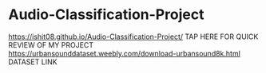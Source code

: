 # Audio-Classification-Project
https://ishit08.github.io/Audio-Classification-Project/ TAP HERE FOR QUICK REVIEW OF MY PROJECT
https://urbansounddataset.weebly.com/download-urbansound8k.html DATASET LINK
